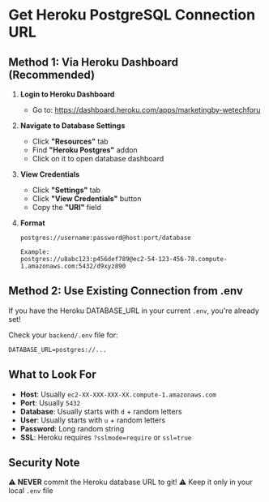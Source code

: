 # Get Heroku PostgreSQL Connection URL

## Method 1: Via Heroku Dashboard (Recommended)

1. **Login to Heroku Dashboard**
   - Go to: https://dashboard.heroku.com/apps/marketingby-wetechforu

2. **Navigate to Database Settings**
   - Click **"Resources"** tab
   - Find **"Heroku Postgres"** addon
   - Click on it to open database dashboard

3. **View Credentials**
   - Click **"Settings"** tab
   - Click **"View Credentials"** button
   - Copy the **"URI"** field

4. **Format**
   ```
   postgres://username:password@host:port/database
   
   Example:
   postgres://u8abc123:p456def789@ec2-54-123-456-78.compute-1.amazonaws.com:5432/d9xyz890
   ```

## Method 2: Use Existing Connection from .env

If you have the Heroku DATABASE_URL in your current `.env`, you're already set!

Check your `backend/.env` file for:
```
DATABASE_URL=postgres://...
```

## What to Look For

- **Host**: Usually `ec2-XX-XXX-XXX-XX.compute-1.amazonaws.com`
- **Port**: Usually `5432`
- **Database**: Usually starts with `d` + random letters
- **User**: Usually starts with `u` + random letters
- **Password**: Long random string
- **SSL**: Heroku requires `?sslmode=require` or `ssl=true`

## Security Note

⚠️ **NEVER** commit the Heroku database URL to git!
⚠️ Keep it only in your local `.env` file

